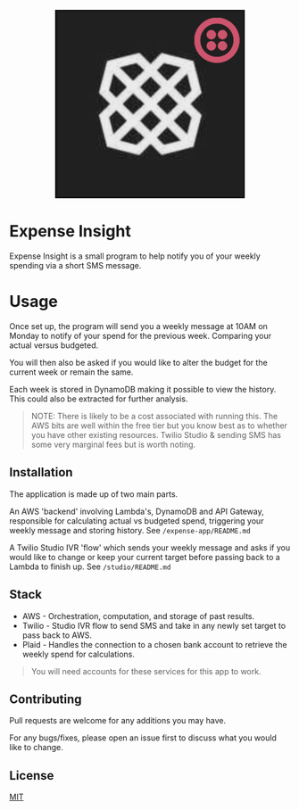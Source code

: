 <div style="text-align: center;">

![Expense Insight](/docs/images/expense-insight.PNG)

</div>

# Expense Insight

Expense Insight is a small program to help notify you of your weekly spending via a short SMS message.

# Usage

Once set up, the program will send you a weekly message at 10AM on Monday to notify of your spend for the previous week. Comparing your actual versus budgeted.

You will then also be asked if you would like to alter the budget for the current week or remain the same.

Each week is stored in DynamoDB making it possible to view the history. This could also be extracted for further analysis.

> NOTE: There is likely to be a cost associated with running this. The AWS bits are well within the free tier but you know best as to whether you have other existing resources. Twilio Studio & sending SMS has some very marginal fees but is worth noting.

## Installation

The application is made up of two main parts.

An AWS 'backend' involving Lambda's, DynamoDB and API Gateway, responsible for calculating actual vs budgeted spend, triggering your weekly message and storing history. See `/expense-app/README.md`

A Twilio Studio IVR 'flow' which sends your weekly message and asks if you would like to change or keep your current target before passing back to a Lambda to finish up. See `/studio/README.md`

## Stack

- AWS - Orchestration, computation, and storage of past results.
- Twilio - Studio IVR flow to send SMS and take in any newly set target to pass back to AWS.
- Plaid - Handles the connection to a chosen bank account to retrieve the weekly spend for calculations.

> You will need accounts for these services for this app to work.

## Contributing

Pull requests are welcome for any additions you may have.

For any bugs/fixes, please open an issue first to discuss what you would like to change.

## License

[MIT](https://choosealicense.com/licenses/mit/)
